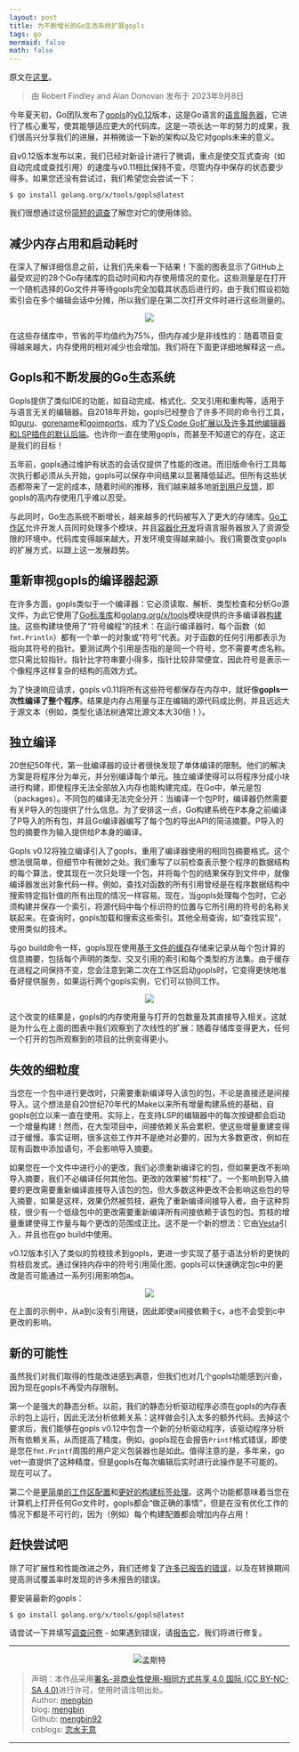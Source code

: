 ```yaml
---
layout: post
title: 为不断增长的Go生态系统扩展gopls
tags: go 
mermaid: false
math: false
---  
```


原文在[这里](https://go.dev/blog/gopls-scalability)。  

> 由 Robert Findley and Alan Donovan 发布于 2023年9月8日 

今年夏天初，Go团队发布了[gopls](https://pkg.go.dev/golang.org/x/tools/gopls)的[v0.12](https://go.dev/s/gopls-v0.12)版本，这是Go语言的[语言服务器](https://microsoft.github.io/language-server-protocol/)，它进行了核心重写，使其能够适应更大的代码库。这是一项长达一年的努力的成果，我们很高兴分享我们的进展，并稍微谈一下新的架构以及它对gopls未来的意义。

自v0.12版本发布以来，我们已经对新设计进行了微调，重点是使交互式查询（如自动完成或查找引用）的速度与v0.11相比保持不变，尽管内存中保存的状态要少得多。如果您还没有尝试过，我们希望您会尝试一下：  

```shell
$ go install golang.org/x/tools/gopls@latest
```  

我们很想通过这份[简短的调查](https://google.qualtrics.com/jfe/form/SV_4SnGxpcSKN33WZw?s=blog)了解您对它的使用体验。  

## 减少内存占用和启动耗时  

在深入了解详细信息之前，让我们先来看一下结果！下面的图表显示了GitHub上最受欢迎的28个Go存储库的启动时间和内存使用情况的变化。这些测量是在打开一个随机选择的Go文件并等待gopls完全加载其状态后进行的，由于我们假设初始索引会在多个编辑会话中分摊，所以我们是在第二次打开文件时进行这些测量的。  

<div align="center">
  <img src="../img/2023-09-10/01.png">
</div>    

在这些存储库中，节省的平均值约为75%，但内存减少是非线性的：随着项目变得越来越大，内存使用的相对减少也会增加。我们将在下面更详细地解释这一点。  

## Gopls和不断发展的Go生态系统  

Gopls提供了类似IDE的功能，如自动完成、格式化、交叉引用和重构等，适用于与语言无关的编辑器。自2018年开始，gopls已经整合了许多不同的命令行工具，如[guru](https://pkg.go.dev/golang.org/x/tools/cmd/guru)、[gorename](https://pkg.go.dev/golang.org/x/tools/cmd/gorename)和[goimports](https://pkg.go.dev/golang.org/x/tools/cmd/goimports)，成为了[VS Code Go扩展以及许多其他编辑器和LSP插件的默认后端](https://go.dev/blog/gopls-vscode-go)。也许你一直在使用gopls，而甚至不知道它的存在，这正是我们的目标！

五年前，gopls通过维护有状态的会话仅提供了性能的改进。而旧版命令行工具每次执行都必须从头开始，gopls可以保存中间结果以显著降低延迟。但所有这些状态都带来了一定的成本，随着时间的推移，我们越来越多地[听到用户反馈](https://github.com/golang/go/issues?q=is%3Aissue+is%3Aclosed+in%3Atitle+gopls+memory)，即gopls的高内存使用几乎难以忍受。

与此同时，Go生态系统不断增长，越来越多的代码被写入了更大的存储库。[Go工作区](https://go.dev/blog/get-familiar-with-workspaces)允许开发人员同时处理多个模块，并且[容器化开发](https://code.visualstudio.com/docs/devcontainers/containers)将语言服务器放入了资源受限的环境中。代码库变得越来越大，开发环境变得越来越小。我们需要改变gopls的扩展方式，以跟上这一发展趋势。  

## 重新审视gopls的编译器起源  

在许多方面，gopls类似于一个编译器：它必须读取、解析、类型检查和分析Go源文件，为此它使用了[Go标准库](https://pkg.go.dev/go)和[golang.org/x/tools](https://pkg.go.dev/golang.org/x/tools)模块提供的许多编译器[构建块](https://github.com/golang/example/tree/master/gotypes#introduction)。这些构建块使用了“符号编程”的技术：在运行编译器时，每个函数（如`fmt.Println`）都有一个单一的对象或“符号”代表。对于函数的任何引用都表示为指向其符号的指针。要测试两个引用是否指的是同一个符号，您不需要考虑名称。您只需比较指针。指针比字符串要小得多，指针比较非常便宜，因此符号是表示一个像程序这样复杂的结构的高效方式。

为了快速响应请求，gopls v0.11将所有这些符号都保存在内存中，就好像**gopls一次性编译了整个程序**。结果是内存占用量与正在编辑的源代码成比例，并且远远大于源文本（例如，类型化语法树通常比源文本大30倍！）。  

## 独立编译

20世纪50年代，第一批编译器的设计者很快发现了单体编译的限制。他们的解决方案是将程序分为单元，并分别编译每个单元。独立编译使得可以将程序分成小块进行构建，即使程序无法全部放入内存也能构建完成。在Go中，单元是包（packages）。不同包的编译无法完全分开：当编译一个包P时，编译器仍然需要有关P导入的包提供了什么信息。为了安排这一点，Go构建系统在P本身之前编译了P导入的所有包，并且Go编译器编写了每个包的导出API的简洁摘要。P导入的包的摘要作为输入提供给P本身的编译。

Gopls v0.12将独立编译引入了gopls，重用了编译器使用的相同包摘要格式。这个想法很简单，但细节中有微妙之处。我们重写了以前检查表示整个程序的数据结构的每个算法，使其现在一次只处理一个包，并将每个包的结果保存到文件中，就像编译器发出对象代码一样。例如，查找对函数的所有引用曾经是在程序数据结构中搜索特定指针值的所有出现的情况一样容易。现在，当gopls处理每个包时，它必须构建并保存一个索引，将源代码中每个标识符的位置与它所引用的符号的名称关联起来。在查询时，gopls加载和搜索这些索引。其他全局查询，如“查找实现”，使用类似的技术。

与go build命令一样，gopls现在使用[基于文件的缓存](https://cs.opensource.google/go/x/tools/+/master:gopls/internal/lsp/filecache/filecache.go;l=5;drc=6f567c8090cb88f13a71b19595bf88c6b27dbeed)存储来记录从每个包计算的信息摘要，包括每个声明的类型、交叉引用的索引和每个类型的方法集。由于缓存在进程之间保持不变，您会注意到第二次在工作区启动gopls时，它变得更快地准备好提供服务，如果运行两个gopls实例，它们可以协同工作。  

<div align="center">
  <img src="../img/2023-09-10/02.png">
</div>  

这个改变的结果是，gopls的内存使用量与打开的包数量及其直接导入相关。这就是为什么在上面的图表中我们观察到了次线性的扩展：随着存储库变得更大，任何一个打开的包所观察到的项目的比例变得更小。  

## 失效的细粒度  

当您在一个包中进行更改时，只需要重新编译导入该包的包，不论是直接还是间接导入。这个想法是自20世纪70年代的Make以来所有增量构建系统的基础，自gopls创立以来一直在使用。实际上，在支持LSP的编辑器中的每次按键都会启动一个增量构建！然而，在大型项目中，间接依赖关系会累积，使这些增量重建变得过于缓慢。事实证明，很多这些工作并不是绝对必要的，因为大多数更改，例如在现有函数中添加语句，不会影响导入摘要。

如果您在一个文件中进行小的更改，我们必须重新编译它的包，但如果更改不影响导入摘要，我们不必编译任何其他包。更改的效果被“剪枝”了。一个影响到导入摘要的更改需要重新编译直接导入该包的包，但大多数这种更改不会影响这些包的导入摘要，如果是这样，效果仍然被剪枝，避免了重新编译间接导入者。由于这种剪枝，很少有一个低级包中的更改需要重新编译所有间接依赖于该包的包。剪枝的增量重建使得工作量与每个更改的范围成正比。这不是一个新的想法：它由[Vesta](https://www.hpl.hp.com/techreports/Compaq-DEC/SRC-RR-177.pdf)引入，并且也在go build中使用。

v0.12版本引入了类似的剪枝技术到gopls，更进一步实现了基于语法分析的更快的剪枝启发式。通过保持内存中的符号引用简化图，gopls可以快速确定包c中的更改是否可能通过一系列引用影响包a。  

<div align="center">
  <img src="../img/2023-09-10/03.png">
</div>  

在上面的示例中，从a到c没有引用链，因此即使a间接依赖于c，a也不会受到c中更改的影响。  

## 新的可能性

虽然我们对我们取得的性能改进感到满意，但我们也对几个gopls功能感到兴奋，因为现在gopls不再受内存限制。

第一个是强大的静态分析。以前，我们的静态分析驱动程序必须在gopls的内存表示的包上运行，因此无法分析依赖关系：这样做会引入太多的额外代码。去掉这个要求后，我们能够在gopls v0.12中包含一个新的分析驱动程序，该驱动程序分析所有依赖关系，从而提高了精度。例如，gopls现在会报告`Printf`格式错误，即使是您在`fmt.Printf`周围的用户定义包装器也是如此。值得注意的是，多年来，go vet一直提供了这种精度，但是gopls在每次编辑后实时进行此操作是不可能的。现在可以了。

第二个是[更简单的工作区配置](https://go.dev/issue/57979)和[更好的构建标签处理](https://go.dev/issue/29202)。这两个功能都意味着当您在计算机上打开任何Go文件时，gopls都会“做正确的事情”，但是在没有优化工作的情况下都是不可行的，因为（例如）每个构建配置都会增加内存占用！  

## 赶快尝试吧  

除了可扩展性和性能改进之外，我们还修复了[许多](https://github.com/golang/go/milestone/282?closed=1)[已报告的错误](https://github.com/golang/go/milestone/318?closed=1)，以及在转换期间提高测试覆盖率时发现的许多未报告的错误。

要安装最新的gopls：  

```shell
$ go install golang.org/x/tools/gopls@latest
```  

请尝试一下并填写[调查问卷](https://google.qualtrics.com/jfe/form/SV_4SnGxpcSKN33WZw?s=blog) - 如果遇到错误，请[报告它](https://github.com/golang/go/issues/new/choose)，我们将进行修复。  

---

<div align="center">
  <img src="../img/qrcode_wechat.jpg" alt="孟斯特">
</div>

> 声明：本作品采用[署名-非商业性使用-相同方式共享 4.0 国际 (CC BY-NC-SA 4.0)](https://creativecommons.org/licenses/by-nc-sa/4.0/deed.zh)进行许可，使用时请注明出处。  
> Author: [mengbin](mengbin1992@outlook.com)  
> blog: [mengbin](https://mengbin.top)  
> Github: [mengbin92](https://mengbin92.github.io/)  
> cnblogs: [恋水无意](https://www.cnblogs.com/lianshuiwuyi/)  

---
